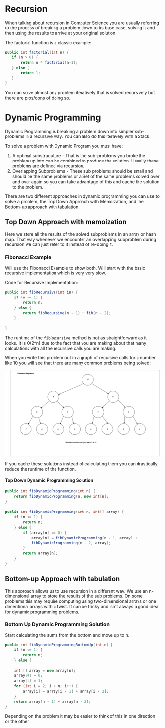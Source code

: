 # Recursion

When talking about recursion in Computer Science you are usually referring to
the process of breaking a problem down to its base case, solving it and then
using the results to arrive at your original solution. 

The factorial function is a classic example: 
```java
public int factorial(int n) {
   if (n > 0) {
       return n * factorial(n-1);
   } else {
       return 1;
   }
}
```

You can solve almost any problem iteratively that is solved recursively but
there are pros/cons of doing so. 

# Dynamic Programming
Dynamic Programming is breaking a problem down into simpler sub-problems in a
recursive way. You can also do this iteravely with a Stack. 

To solve a problem with Dynamic Program you must have: 
1. A optimal substrucuture - That is the sub-problems you broke the problem up
   into can be combined to produce the solution. Usually these problems are
   defined via recursion. 
2. Overlapping Subproblems - These sub problems should be small and should be
   the same problems or a Set of the same problems solved over and over again
   so you can take advantage of this and cache the solution to the problem. 

There are two different approaches in dynamic programming you can use to solve
a problem, the Top Down Approach with Memoization, and the Bottom-up approach
with tabulation.

## Top Down Approach with memoization
Here we store all the results of the solved subproblems in an array or hash
map. That way whenever we encounter an overlapping subproblem during recursion
we can just refer to it instead of re-doing it.


### Fibonacci Example

Will use the Fibonacci Example to show both. Will start with the basic
recursive implementation which is very very slow.

Code for Recursive Implementation:

```java
public int fibRecursive(int in) {
    if (n <= 1) {
        return n;
    } else {
        return fibRecursive(n - 1) + fib(n - 2);
    }

}
```

The runtime of the `fibRecursive` method is not as straightforward as it looks.
It is O(2^n) due to the fact that you are making about that many calculations
with all the recursive calls you are making. 

When you write this problem out in a graph of recursive calls for a number like
10 you will see that there are many common problems being solved:

![Fibonacci](Fibonacci.png "Fibonacci")

If you cache these solutions instead of calculating them you can drastically
reduce the runtime of the function. 

#### Top Down Dynamic Programming Solution

```java
public int fibDynamidProgramming(int n) {
    return fibDynamicProgramming(n, new int[n];
}

public int fibDynamicProgramming(int n, int[] array) {
    if (n <= 1) {
        return n;
    } else {
        if (array[n] == 0) {
            array[n] = fibDynamicProgramming(n - 1, array) +
            fibDynamicProgramming(n - 2, array);
        } 
        return array[n];
    }
}
```

## Bottom-up Approach with tabulation
This approach allows us to use recursion in a different way. We use an
n-dimensional array to store the results of the sub problems. On some problems
this may require computing using two-dimensional arrays or one dimentional
arrays with a twist. It can be tricky and isn't always a good idea for dynamic
programming problems.

### Bottom Up Dynamic Programming Solution

Start calculating the sums from the bottom and move up to n.

```java
public int fibDynamidProgrammingBottomUp(int n) {
    if (n <= 1) {
        return n;
    } else {

    int [] array = new array[n];
    array[0] = 0;
    array[1] = 1;
    for (int i = 2; i < n; i++) {
        array[i] = array[i - 1] + array[i - 2];
    }
    return array[n - 1] + array[n - 2];
}
```

Depending on the problem it may be easier to think of this in one direction or
the other.
